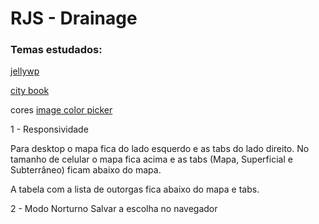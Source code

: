 # RJS - Drainage

### Temas estudados: 
[jellywp](https://jellywp.com/wp/wesper6/home-page-3/#)

[city book](http://preview.themeforest.net/item/citybook-directory-listing-template/full_screen_preview/21360333)

cores
[image color picker](https://imagecolorpicker.com/)

1 - Responsividade

Para desktop o mapa fica do lado esquerdo e as tabs do lado direito. No tamanho de celular o mapa fica acima e as tabs (Mapa, Superficial e Subterrâneo) ficam abaixo do mapa.

A tabela com a lista de outorgas fica abaixo do mapa e tabs.

2 - Modo Norturno
Salvar a escolha no navegador

